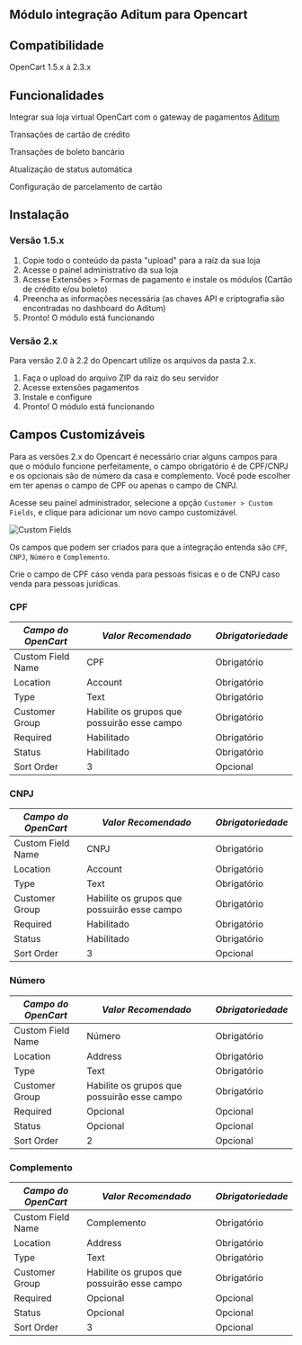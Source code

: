 ## Módulo integração Aditum para Opencart

## Compatibilidade

 OpenCart 1.5.x à 2.3.x

## Funcionalidades

 Integrar sua loja virtual OpenCart com o gateway de pagamentos [Aditum](http://aditum.com.br)

 Transações de cartão de crédito

 Transações de boleto bancário

 Atualização de status automática
 
 Configuração de parcelamento de cartão


## Instalação

### Versão 1.5.x
1. Copie todo o conteúdo da pasta "upload" para a raíz da sua loja
2. Acesse o painel administrativo da sua loja
3. Acesse Extensões > Formas de pagamento e instale os módulos (Cartão de crédito e/ou boleto)
4. Preencha as informações necessária (as chaves API e criptografia são encontradas no dashboard do Aditum)
5. Pronto! O módulo está funcionando

### Versão 2.x

Para versão 2.0 à 2.2 do Opencart utilize os arquivos da pasta 2.x.

1. Faça o upload do arquivo ZIP da raiz do seu servidor
2. Acesse extensões pagamentos
3. Instale e configure
4. Pronto! O módulo está funcionando

## Campos Customizáveis

Para as versões 2.x do Opencart é necessário criar alguns campos para que o módulo funcione perfeitamente, o campo obrigatório é de CPF/CNPJ e os opcionais são de número da casa e complemento.
Você pode escolher em ter apenas o campo de CPF ou apenas o campo de CNPJ.

Acesse seu painel administrador, selecione a opção `Customer > Custom Fields`, e clique para adicionar um novo campo customizável.

![Custom Fields](https://i.imgur.com/Enz7Vdf.png)

Os campos que podem ser criados para que a integração entenda são `CPF`, `CNPJ`, `Número` e `Complemento`.

Crie o campo de CPF caso venda para pessoas físicas e o de CNPJ caso venda para pessoas jurídicas.

### CPF

| *Campo do OpenCart* | *Valor Recomendado*                         | *Obrigatoriedade* |
|---------------------|---------------------------------------------|-------------------|
| Custom Field Name   | CPF                                         | Obrigatório       |
| Location            | Account                                     | Obrigatório       |
| Type                | Text                                        | Obrigatório       |
| Customer Group      | Habilite os grupos que possuirão esse campo | Obrigatório       |
| Required            | Habilitado                                  | Obrigatório       |
| Status              | Habilitado                                  | Obrigatório       |
| Sort Order          | 3                                           | Opcional          |


### CNPJ

| *Campo do OpenCart* | *Valor Recomendado*                         | *Obrigatoriedade* |
|---------------------|---------------------------------------------|-------------------|
| Custom Field Name   | CNPJ                                        | Obrigatório       |
| Location            | Account                                     | Obrigatório       |
| Type                | Text                                        | Obrigatório       |
| Customer Group      | Habilite os grupos que possuirão esse campo | Obrigatório       |
| Required            | Habilitado                                  | Obrigatório       |
| Status              | Habilitado                                  | Obrigatório       |
| Sort Order          | 3                                           | Opcional          |

### Número 

| *Campo do OpenCart* | *Valor Recomendado*                         | *Obrigatoriedade* |
|---------------------|---------------------------------------------|-------------------|
| Custom Field Name   | Número                                      | Obrigatório       |
| Location            | Address                                     | Obrigatório       |
| Type                | Text                                        | Obrigatório       |
| Customer Group      | Habilite os grupos que possuirão esse campo | Obrigatório       |
| Required            | Opcional                                    | Opcional          |
| Status              | Opcional                                    | Opcional          |
| Sort Order          | 2                                           | Opcional          |

### Complemento

| *Campo do OpenCart* | *Valor Recomendado*                         | *Obrigatoriedade* |
|---------------------|---------------------------------------------|-------------------|
| Custom Field Name   | Complemento                                 | Obrigatório       |
| Location            | Address                                     | Obrigatório       |
| Type                | Text                                        | Obrigatório       |
| Customer Group      | Habilite os grupos que possuirão esse campo | Obrigatório       |
| Required            | Opcional                                    | Opcional          |
| Status              | Opcional                                    | Opcional          |
| Sort Order          | 3                                           | Opcional          |


